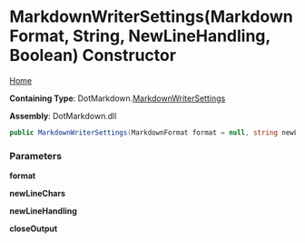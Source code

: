 # MarkdownWriterSettings\(MarkdownFormat, String, NewLineHandling, Boolean\) Constructor

[Home](../../../README.md)

**Containing Type**: DotMarkdown\.[MarkdownWriterSettings](../README.md)

**Assembly**: DotMarkdown\.dll

```csharp
public MarkdownWriterSettings(MarkdownFormat format = null, string newLineChars = null, NewLineHandling newLineHandling = Replace, bool closeOutput = false)
```

### Parameters

**format**

**newLineChars**

**newLineHandling**

**closeOutput**